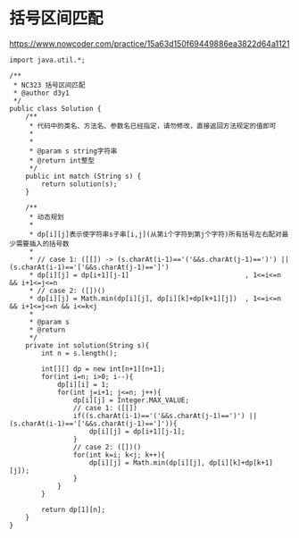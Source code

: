 # 括号区间匹配
https://www.nowcoder.com/practice/15a63d150f69449886ea3822d64a1121

    import java.util.*;
    
    /**
     * NC323 括号区间匹配
     * @author d3y1
     */
    public class Solution {
        /**
         * 代码中的类名、方法名、参数名已经指定，请勿修改，直接返回方法规定的值即可
         *
         *
         * @param s string字符串
         * @return int整型
         */
        public int match (String s) {
            return solution(s);
        }
    
        /**
         * 动态规划
         *
         * dp[i][j]表示使字符串s子串[i,j](从第i个字符到第j个字符)所有括号左右配对最少需要插入的括号数
         *
         * // case 1: ([[]) -> (s.charAt(i-1)=='('&&s.charAt(j-1)==')') || (s.charAt(i-1)=='['&&s.charAt(j-1)==']')
         * dp[i][j] = dp[i+1][j-1]                             , 1<=i<=n && i+1<=j<=n
         * // case 2: ([])()
         * dp[i][j] = Math.min(dp[i][j], dp[i][k]+dp[k+1][j])  , 1<=i<=n && i+1<=j<=n && i<=k<j
         *
         * @param s
         * @return
         */
        private int solution(String s){
            int n = s.length();
    
            int[][] dp = new int[n+1][n+1];
            for(int i=n; i>0; i--){
                dp[i][i] = 1;
                for(int j=i+1; j<=n; j++){
                    dp[i][j] = Integer.MAX_VALUE;
                    // case 1: ([[])
                    if((s.charAt(i-1)=='('&&s.charAt(j-1)==')') || (s.charAt(i-1)=='['&&s.charAt(j-1)==']')){
                        dp[i][j] = dp[i+1][j-1];
                    }
                    // case 2: ([])()
                    for(int k=i; k<j; k++){
                        dp[i][j] = Math.min(dp[i][j], dp[i][k]+dp[k+1][j]);
                    }
                }
            }
    
            return dp[1][n];
        }
    }
    

